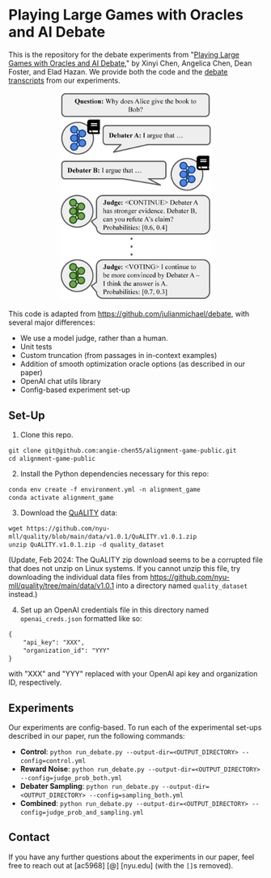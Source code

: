 # Playing Large Games with Oracles and AI Debate


This is the repository for the debate experiments from "[Playing Large Games with Oracles and AI Debate](https://arxiv.org/abs/2312.04792)," by Xinyi Chen, Angelica Chen, Dean Foster, and Elad Hazan. We provide both the code and the [debate transcripts](debate_transcripts) from our experiments.

<center>
<img src="debate-diagram.png" alt="A debate between two model debaters and a single judge, about the question 'Why does Alice give the book to Bob?'" style="width:300px;"/>
</center>

This code is adapted from https://github.com/julianmichael/debate, with several major differences:
- We use a model judge, rather than a human.
- Unit tests
- Custom truncation (from passages in in-context examples)
- Addition of smooth optimization oracle options (as described in our paper)
- OpenAI chat utils library
- Config-based experiment set-up

## Set-Up
1. Clone this repo.
```
git clone git@github.com:angie-chen55/alignment-game-public.git
cd alignment-game-public
```

2. Install the Python dependencies necessary for this repo:
```
conda env create -f environment.yml -n alignment_game
conda activate alignment_game
```

3. Download the [QuALITY](https://github.com/nyu-mll/quality) data:
```
wget https://github.com/nyu-mll/quality/blob/main/data/v1.0.1/QuALITY.v1.0.1.zip
unzip QuALITY.v1.0.1.zip -d quality_dataset
```
(Update, Feb 2024: The QuALITY zip download seems to be a corrupted file that does not unzip on Linux systems. If you cannot unzip this file, try downloading the individual data files from https://github.com/nyu-mll/quality/tree/main/data/v1.0.1 into a directory named `quality_dataset` instead.)

4. Set up an OpenAI credentials file in this directory named `openai_creds.json` formatted like so:
```
{
    "api_key": "XXX",
    "organization_id": "YYY"
}
```
with "XXX" and "YYY" replaced with your OpenAI api key and organization ID, respectively.

## Experiments
Our experiments are config-based. To run each of the experimental set-ups described in our paper, run the following commands:
- <b>Control</b>: `python run_debate.py --output-dir=<OUTPUT_DIRECTORY> --config=control.yml`
- <b>Reward Noise</b>: `python run_debate.py --output-dir=<OUTPUT_DIRECTORY> --config=judge_prob_both.yml`
- <b>Debater Sampling</b>: `python run_debate.py --output-dir=<OUTPUT_DIRECTORY> --config=sampling_both.yml`
- <b>Combined</b>: `python run_debate.py --output-dir=<OUTPUT_DIRECTORY> --config=judge_prob_and_sampling.yml`

## Contact
If you have any further questions about the experiments in our paper, feel free to reach out at [ac5968] [@] [nyu.edu] (with the `[]`s removed).